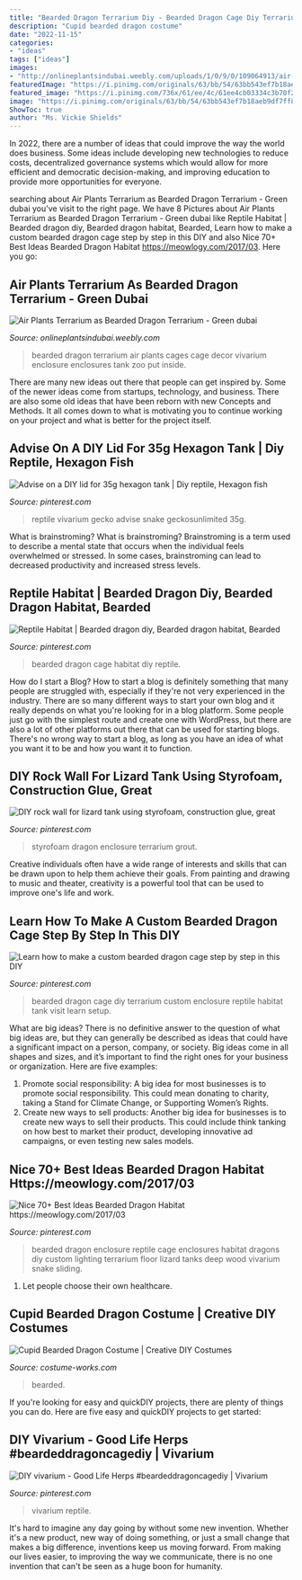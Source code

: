 ```yaml
---
title: "Bearded Dragon Terrarium Diy - Bearded Dragon Cage Diy Terrarium Custom Enclosure Reptile Habitat Tank Visit Learn Setup"
description: "Cupid bearded dragon costume"
date: "2022-11-15"
categories:
- "ideas"
tags: ["ideas"]
images:
- "http://onlineplantsindubai.weebly.com/uploads/1/0/9/0/109064913/air-plants-terrarium-as-bearded-dragon-terrarium_1_orig.jpg"
featuredImage: "https://i.pinimg.com/originals/63/bb/54/63bb543ef7b18aeb9df7ff802f437bf5.jpg"
featured_image: "https://i.pinimg.com/736x/61/ee/4c/61ee4cb03334c3b70f2d076538531fdf--bearded-dragon-habitat-bearded-dragon-cage-diy.jpg"
image: "https://i.pinimg.com/originals/63/bb/54/63bb543ef7b18aeb9df7ff802f437bf5.jpg"
ShowToc: true
author: "Ms. Vickie Shields"
---
```



In 2022, there are a number of ideas that could improve the way the world does business. Some ideas include developing new technologies to reduce costs, decentralized governance systems which would allow for more efficient and democratic decision-making, and improving education to provide more opportunities for everyone.

	

		
searching about Air Plants Terrarium as Bearded Dragon Terrarium - Green dubai you've visit to the right page. We have 8 Pictures about Air Plants Terrarium as Bearded Dragon Terrarium - Green dubai like Reptile Habitat | Bearded dragon diy, Bearded dragon habitat, Bearded, Learn how to make a custom bearded dragon cage step by step in this DIY and also Nice 70+ Best Ideas Bearded Dragon Habitat https://meowlogy.com/2017/03. Here you go:
		
    
## Air Plants Terrarium As Bearded Dragon Terrarium - Green Dubai

<img loading=lazy src="http://onlineplantsindubai.weebly.com/uploads/1/0/9/0/109064913/air-plants-terrarium-as-bearded-dragon-terrarium_1_orig.jpg" onerror="this.onerror=null;this.src='https://tse1.mm.bing.net/th?id=OIP.OIIVf3VKrtoX02ocnD-VggHaEo&amp;pid=15.1';" alt="Air Plants Terrarium as Bearded Dragon Terrarium - Green dubai">

_Source: onlineplantsindubai.weebly.com_

>bearded dragon terrarium air plants cages cage decor vivarium enclosure enclosures tank zoo put inside. 

	

There are many new ideas out there that people can get inspired by. Some of the newer ideas come from startups, technology, and business. There are also some old ideas that have been reborn with new Concepts and Methods. It all comes down to what is motivating you to continue working on your project and what is better for the project itself.

    
## Advise On A DIY Lid For 35g Hexagon Tank | Diy Reptile, Hexagon Fish

<img loading=lazy src="https://i.pinimg.com/originals/63/bb/54/63bb543ef7b18aeb9df7ff802f437bf5.jpg" onerror="this.onerror=null;this.src='https://tse2.mm.bing.net/th?id=OIP.VlNp-OQtiDp58ntdoi0eUQHaJ4&amp;pid=15.1';" alt="Advise on a DIY lid for 35g hexagon tank | Diy reptile, Hexagon fish">

_Source: pinterest.com_

>reptile vivarium gecko advise snake geckosunlimited 35g. 

	

What is brainstroming?
What is brainstroming? Brainstroming is a term used to describe a mental state that occurs when the individual feels overwhelmed or stressed. In some cases, brainstroming can lead to decreased productivity and increased stress levels.

    
## Reptile Habitat | Bearded Dragon Diy, Bearded Dragon Habitat, Bearded

<img loading=lazy src="https://i.pinimg.com/736x/e0/5f/cc/e05fcc17c5792ebfe280f2ed7f24b866--bearded-dragon-cage-bearded-dragon-habitat.jpg" onerror="this.onerror=null;this.src='https://tse2.mm.bing.net/th?id=OIP.YXq1eu0WKb6awVP5AQimpgHaFT&amp;pid=15.1';" alt="Reptile Habitat | Bearded dragon diy, Bearded dragon habitat, Bearded">

_Source: pinterest.com_

>bearded dragon cage habitat diy reptile. 

	

How do I start a Blog?
How to start a blog is definitely something that many people are struggled with, especially if they're not very experienced in the industry. There are so many different ways to start your own blog and it really depends on what you're looking for in a blog platform. Some people just go with the simplest route and create one with WordPress, but there are also a lot of other platforms out there that can be used for starting blogs. There's no wrong way to start a blog, as long as you have an idea of what you want it to be and how you want it to function.

    
## DIY Rock Wall For Lizard Tank Using Styrofoam, Construction Glue, Great

<img loading=lazy src="https://i.pinimg.com/736x/c9/73/ab/c973abc3de8c5735b230b7899df6e0fa.jpg" onerror="this.onerror=null;this.src='https://tse1.mm.bing.net/th?id=OIP.VIWdnsyc-1plrbHx672megHaFD&amp;pid=15.1';" alt="DIY rock wall for lizard tank using styrofoam, construction glue, great">

_Source: pinterest.com_

>styrofoam dragon enclosure terrarium grout. 

	

Creative individuals often have a wide range of interests and skills that can be drawn upon to help them achieve their goals. From painting and drawing to music and theater, creativity is a powerful tool that can be used to improve one's life and work.

    
## Learn How To Make A Custom Bearded Dragon Cage Step By Step In This DIY

<img loading=lazy src="https://i.pinimg.com/736x/03/b4/e9/03b4e989b4878bc43fd3944f4ee3762c.jpg" onerror="this.onerror=null;this.src='https://tse3.mm.bing.net/th?id=OIP.W6twmRpVv9JzoPe6UQHd7wHaE8&amp;pid=15.1';" alt="Learn how to make a custom bearded dragon cage step by step in this DIY">

_Source: pinterest.com_

>bearded dragon cage diy terrarium custom enclosure reptile habitat tank visit learn setup. 

	

What are big ideas?
There is no definitive answer to the question of what big ideas are, but they can generally be described as ideas that could have a significant impact on a person, company, or society. Big ideas come in all shapes and sizes, and it’s important to find the right ones for your business or organization. Here are five examples: 
1. Promote social responsibility: A big idea for most businesses is to promote social responsibility. This could mean donating to charity, taking a Stand for Climate Change, or Supporting Women’s Rights. 
2. Create new ways to sell products: Another big idea for businesses is to create new ways to sell their products. This could include think tanking on how best to market their product, developing innovative ad campaigns, or even testing new sales models. 

    
## Nice 70+ Best Ideas Bearded Dragon Habitat Https://meowlogy.com/2017/03

<img loading=lazy src="https://i.pinimg.com/736x/61/ee/4c/61ee4cb03334c3b70f2d076538531fdf--bearded-dragon-habitat-bearded-dragon-cage-diy.jpg" onerror="this.onerror=null;this.src='https://tse3.mm.bing.net/th?id=OIP.r4kruudnzjVQ5oaoTrK-owHaFj&amp;pid=15.1';" alt="Nice 70+ Best Ideas Bearded Dragon Habitat https://meowlogy.com/2017/03">

_Source: pinterest.com_

>bearded dragon enclosure reptile cage enclosures habitat dragons diy custom lighting terrarium floor lizard tanks deep wood vivarium snake sliding. 

	

1. Let people choose their own healthcare.

    
## Cupid Bearded Dragon Costume | Creative DIY Costumes

<img loading=lazy src="https://photos.costume-works.com/full/cupid_bearded_dragon.jpg" onerror="this.onerror=null;this.src='https://tse4.mm.bing.net/th?id=OIP.ssL6_JSuWNvtljX0h1OdtQHaJ3&amp;pid=15.1';" alt="Cupid Bearded Dragon Costume | Creative DIY Costumes">

_Source: costume-works.com_

>bearded. 

	

If you're looking for easy and quickDIY projects, there are plenty of things you can do. Here are five easy and quickDIY projects to get started: 

    
## DIY Vivarium - Good Life Herps #beardeddragoncagediy | Vivarium

<img loading=lazy src="https://i.pinimg.com/736x/87/1a/c4/871ac42b5d2355eb1a8a0dd37e56b79f.jpg" onerror="this.onerror=null;this.src='https://tse1.mm.bing.net/th?id=OIP.w-hjZ4VlnCfifRX-LgxQ6gHaKd&amp;pid=15.1';" alt="DIY vivarium - Good Life Herps #beardeddragoncagediy | Vivarium">

_Source: pinterest.com_

>vivarium reptile. 

	

It's hard to imagine any day going by without some new invention. Whether it's a new product, new way of doing something, or just a small change that makes a big difference, inventions keep us moving forward. From making our lives easier, to improving the way we communicate, there is no one invention that can't be seen as a huge boon for humanity.

